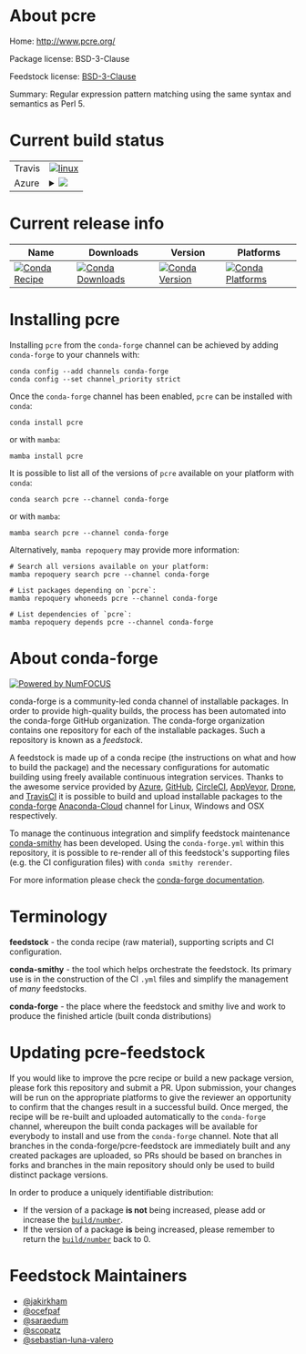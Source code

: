 About pcre
==========

Home: http://www.pcre.org/

Package license: BSD-3-Clause

Feedstock license: [BSD-3-Clause](https://github.com/conda-forge/pcre-feedstock/blob/main/LICENSE.txt)

Summary: Regular expression pattern matching using the same syntax and semantics as Perl 5.

Current build status
====================


<table><tr>
    <td>Travis</td>
    <td>
      <a href="https://app.travis-ci.com/conda-forge/pcre-feedstock">
        <img alt="linux" src="https://img.shields.io/travis/com/conda-forge/pcre-feedstock/main.svg?label=Linux">
      </a>
    </td>
  </tr>
    
  <tr>
    <td>Azure</td>
    <td>
      <details>
        <summary>
          <a href="https://dev.azure.com/conda-forge/feedstock-builds/_build/latest?definitionId=762&branchName=main">
            <img src="https://dev.azure.com/conda-forge/feedstock-builds/_apis/build/status/pcre-feedstock?branchName=main">
          </a>
        </summary>
        <table>
          <thead><tr><th>Variant</th><th>Status</th></tr></thead>
          <tbody><tr>
              <td>linux_64</td>
              <td>
                <a href="https://dev.azure.com/conda-forge/feedstock-builds/_build/latest?definitionId=762&branchName=main">
                  <img src="https://dev.azure.com/conda-forge/feedstock-builds/_apis/build/status/pcre-feedstock?branchName=main&jobName=linux&configuration=linux%20linux_64_" alt="variant">
                </a>
              </td>
            </tr><tr>
              <td>linux_aarch64</td>
              <td>
                <a href="https://dev.azure.com/conda-forge/feedstock-builds/_build/latest?definitionId=762&branchName=main">
                  <img src="https://dev.azure.com/conda-forge/feedstock-builds/_apis/build/status/pcre-feedstock?branchName=main&jobName=linux&configuration=linux%20linux_aarch64_" alt="variant">
                </a>
              </td>
            </tr><tr>
              <td>linux_ppc64le</td>
              <td>
                <a href="https://dev.azure.com/conda-forge/feedstock-builds/_build/latest?definitionId=762&branchName=main">
                  <img src="https://dev.azure.com/conda-forge/feedstock-builds/_apis/build/status/pcre-feedstock?branchName=main&jobName=linux&configuration=linux%20linux_ppc64le_" alt="variant">
                </a>
              </td>
            </tr><tr>
              <td>osx_64</td>
              <td>
                <a href="https://dev.azure.com/conda-forge/feedstock-builds/_build/latest?definitionId=762&branchName=main">
                  <img src="https://dev.azure.com/conda-forge/feedstock-builds/_apis/build/status/pcre-feedstock?branchName=main&jobName=osx&configuration=osx%20osx_64_" alt="variant">
                </a>
              </td>
            </tr><tr>
              <td>osx_arm64</td>
              <td>
                <a href="https://dev.azure.com/conda-forge/feedstock-builds/_build/latest?definitionId=762&branchName=main">
                  <img src="https://dev.azure.com/conda-forge/feedstock-builds/_apis/build/status/pcre-feedstock?branchName=main&jobName=osx&configuration=osx%20osx_arm64_" alt="variant">
                </a>
              </td>
            </tr><tr>
              <td>win_64</td>
              <td>
                <a href="https://dev.azure.com/conda-forge/feedstock-builds/_build/latest?definitionId=762&branchName=main">
                  <img src="https://dev.azure.com/conda-forge/feedstock-builds/_apis/build/status/pcre-feedstock?branchName=main&jobName=win&configuration=win%20win_64_" alt="variant">
                </a>
              </td>
            </tr>
          </tbody>
        </table>
      </details>
    </td>
  </tr>
</table>

Current release info
====================

| Name | Downloads | Version | Platforms |
| --- | --- | --- | --- |
| [![Conda Recipe](https://img.shields.io/badge/recipe-pcre-green.svg)](https://anaconda.org/conda-forge/pcre) | [![Conda Downloads](https://img.shields.io/conda/dn/conda-forge/pcre.svg)](https://anaconda.org/conda-forge/pcre) | [![Conda Version](https://img.shields.io/conda/vn/conda-forge/pcre.svg)](https://anaconda.org/conda-forge/pcre) | [![Conda Platforms](https://img.shields.io/conda/pn/conda-forge/pcre.svg)](https://anaconda.org/conda-forge/pcre) |

Installing pcre
===============

Installing `pcre` from the `conda-forge` channel can be achieved by adding `conda-forge` to your channels with:

```
conda config --add channels conda-forge
conda config --set channel_priority strict
```

Once the `conda-forge` channel has been enabled, `pcre` can be installed with `conda`:

```
conda install pcre
```

or with `mamba`:

```
mamba install pcre
```

It is possible to list all of the versions of `pcre` available on your platform with `conda`:

```
conda search pcre --channel conda-forge
```

or with `mamba`:

```
mamba search pcre --channel conda-forge
```

Alternatively, `mamba repoquery` may provide more information:

```
# Search all versions available on your platform:
mamba repoquery search pcre --channel conda-forge

# List packages depending on `pcre`:
mamba repoquery whoneeds pcre --channel conda-forge

# List dependencies of `pcre`:
mamba repoquery depends pcre --channel conda-forge
```


About conda-forge
=================

[![Powered by
NumFOCUS](https://img.shields.io/badge/powered%20by-NumFOCUS-orange.svg?style=flat&colorA=E1523D&colorB=007D8A)](https://numfocus.org)

conda-forge is a community-led conda channel of installable packages.
In order to provide high-quality builds, the process has been automated into the
conda-forge GitHub organization. The conda-forge organization contains one repository
for each of the installable packages. Such a repository is known as a *feedstock*.

A feedstock is made up of a conda recipe (the instructions on what and how to build
the package) and the necessary configurations for automatic building using freely
available continuous integration services. Thanks to the awesome service provided by
[Azure](https://azure.microsoft.com/en-us/services/devops/), [GitHub](https://github.com/),
[CircleCI](https://circleci.com/), [AppVeyor](https://www.appveyor.com/),
[Drone](https://cloud.drone.io/welcome), and [TravisCI](https://travis-ci.com/)
it is possible to build and upload installable packages to the
[conda-forge](https://anaconda.org/conda-forge) [Anaconda-Cloud](https://anaconda.org/)
channel for Linux, Windows and OSX respectively.

To manage the continuous integration and simplify feedstock maintenance
[conda-smithy](https://github.com/conda-forge/conda-smithy) has been developed.
Using the ``conda-forge.yml`` within this repository, it is possible to re-render all of
this feedstock's supporting files (e.g. the CI configuration files) with ``conda smithy rerender``.

For more information please check the [conda-forge documentation](https://conda-forge.org/docs/).

Terminology
===========

**feedstock** - the conda recipe (raw material), supporting scripts and CI configuration.

**conda-smithy** - the tool which helps orchestrate the feedstock.
                   Its primary use is in the construction of the CI ``.yml`` files
                   and simplify the management of *many* feedstocks.

**conda-forge** - the place where the feedstock and smithy live and work to
                  produce the finished article (built conda distributions)


Updating pcre-feedstock
=======================

If you would like to improve the pcre recipe or build a new
package version, please fork this repository and submit a PR. Upon submission,
your changes will be run on the appropriate platforms to give the reviewer an
opportunity to confirm that the changes result in a successful build. Once
merged, the recipe will be re-built and uploaded automatically to the
`conda-forge` channel, whereupon the built conda packages will be available for
everybody to install and use from the `conda-forge` channel.
Note that all branches in the conda-forge/pcre-feedstock are
immediately built and any created packages are uploaded, so PRs should be based
on branches in forks and branches in the main repository should only be used to
build distinct package versions.

In order to produce a uniquely identifiable distribution:
 * If the version of a package **is not** being increased, please add or increase
   the [``build/number``](https://docs.conda.io/projects/conda-build/en/latest/resources/define-metadata.html#build-number-and-string).
 * If the version of a package **is** being increased, please remember to return
   the [``build/number``](https://docs.conda.io/projects/conda-build/en/latest/resources/define-metadata.html#build-number-and-string)
   back to 0.

Feedstock Maintainers
=====================

* [@jakirkham](https://github.com/jakirkham/)
* [@ocefpaf](https://github.com/ocefpaf/)
* [@saraedum](https://github.com/saraedum/)
* [@scopatz](https://github.com/scopatz/)
* [@sebastian-luna-valero](https://github.com/sebastian-luna-valero/)

